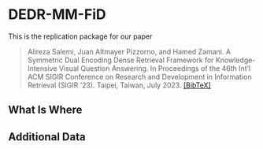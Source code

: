 # DEDR-MM-FiD
This is the replication package for our paper

> Alireza Salemi, Juan Altmayer Pizzorno, and Hamed Zamani. A Symmetric Dual Encoding Dense Retrieval Framework for Knowledge-Intensive Visual Question Answering. In Proceedings of the 46th Int’l ACM SIGIR Conference on Research and Development in Information Retrieval (SIGIR ’23). Taipei, Taiwan, July 2023. [[BibTeX]](paper.bib)

## What Is Where

## Additional Data
